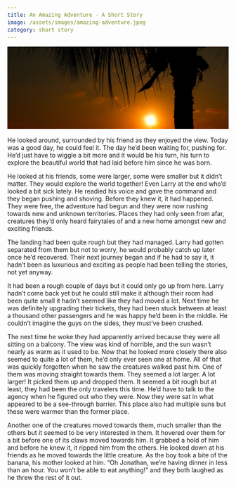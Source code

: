 ```yaml
---
title: An Amazing Adventure - A Short Story
image: /assets/images/amazing-adventure.jpeg
category: short story
---
```


![An amazing adventure](/assets/images/amazing-adventure.jpeg)

He looked around, surrounded by his friend as they enjoyed the view. Today was a good day, he could feel it. The day he’d been waiting for, pushing for. He’d just have to wiggle a bit more and it would be his turn, his turn to explore the beautiful world that had laid before him since he was born.


He looked at his friends, some were larger, some were smaller but it didn’t matter. They would explore the world together! Even Larry at the end who’d looked a bit sick lately. He readied his voice and gave the command and they began pushing and shoving.
Before they knew it, it had happened. They were free, the adventure had begun and they were now rushing towards new and unknown territories. Places they had only seen from afar, creatures they’d only heard fairytales of and a new home amongst new and exciting friends.


The landing had been quite rough but they had managed. Larry had gotten separated from them but not to worry, he would probably catch up later once he’d recovered. Their next journey began and if he had to say it, it hadn’t been as luxurious and exciting as people had been telling the stories, not yet anyway.


It had been a rough couple of days but it could only go up from here. Larry hadn’t come back yet but he could still make it although their room had been quite small it hadn’t seemed like they had moved a lot. Next time he was definitely upgrading their tickets, they had been stuck between at least a thousand other passengers and he was happy he’d been in the middle. He couldn’t imagine the guys on the sides, they must’ve been crushed.


The next time he woke they had apparently arrived because they were all sitting on a balcony. The view was kind of horrible, and the sun wasn’t nearly as warm as it used to be. Now that he looked more closely there also seemed to quite a lot of them, he’d only ever seen one at home. All of that was quickly forgotten when he saw the creatures walked past him. One of them was moving straight towards them. They seemed a lot larger. A lot larger! It picked them up and dropped them.
It seemed a bit rough but at least, they had been the only travelers this time. He’d have to talk to the agency when he figured out who they were. Now they were sat in what appeared to be a see-through barrier. This place also had multiple suns but these were warmer than the former place.


Another one of the creatures moved towards them, much smaller than the others but it seemed to be very interested in them. It hovered over them for a bit before one of its claws moved towards him. It grabbed a hold of him and before he knew it, it ripped him from the others. He looked down at his friends as he moved towards the little creature.
As the boy took a bite of the banana, his mother looked at him.
“Oh Jonathan, we’re having dinner in less than an hour. You won’t be able to eat anything!” and they both laughed as he threw the rest of it out.
